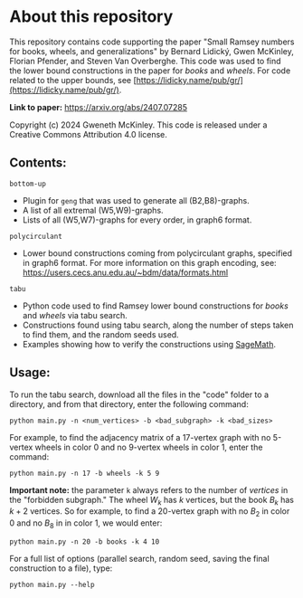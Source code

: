 # About this repository
This repository contains code supporting the paper "Small Ramsey numbers for books, wheels, and generalizations" by Bernard Lidický, Gwen McKinley, Florian Pfender, and Steven Van Overberghe. This code was used to find the lower bound constructions in the paper for *books* and *wheels*. For code related to the upper bounds, see [https://lidicky.name/pub/gr/](https://lidicky.name/pub/gr/).

**Link to paper:** https://arxiv.org/abs/2407.07285

Copyright (c) 2024 Gweneth McKinley. This code is released under a Creative Commons Attribution 4.0 license.

## Contents:

`bottom-up`

* Plugin for `geng` that was used to generate all (B2,B8)-graphs.
* A list of all extremal (W5,W9)-graphs.
* Lists of all (W5,W7)-graphs for every order, in graph6 format.

`polycirculant`
    
* Lower bound constructions coming from polycirculant graphs, specified in graph6 format. For more information on this graph encoding, see: https://users.cecs.anu.edu.au/~bdm/data/formats.html

`tabu`

* Python code used to find Ramsey lower bound constructions for *books* and *wheels* via tabu search. 
* Constructions found using tabu search, along the number of steps taken to find them, and the random seeds used.
* Examples showing how to verify the constructions using [SageMath](https://www.sagemath.org/).

## Usage:

To run the tabu search, download all the files in the "code" folder to a directory, and from that directory, enter the following command:

```
python main.py -n <num_vertices> -b <bad_subgraph> -k <bad_sizes> 
```

For example, to find the adjacency matrix of a 17-vertex graph with no 5-vertex wheels in color 0 and no 9-vertex wheels in color 1, enter the command:

```
python main.py -n 17 -b wheels -k 5 9
```

**Important note:** the parameter ``k`` always refers to the number of *vertices* in the "forbidden subgraph." The wheel $W_k$ has $k$ vertices, but the book $B_k$ has $k+2$ vertices. So for example, to find a 20-vertex graph with no $B_2$ in color 0 and no $B_8$ in in color 1, we would enter:

```
python main.py -n 20 -b books -k 4 10
```

For a full list of options (parallel search, random seed, saving the final construction to a file), type:

```
python main.py --help
```
